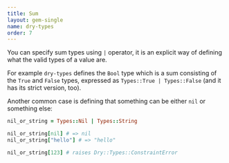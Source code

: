 ```yaml
---
title: Sum
layout: gem-single
name: dry-types
order: 7
---
```


You can specify sum types using `|` operator, it is an explicit way of defining what the valid types of a value are.

For example `dry-types` defines the `Bool` type which is a sum consisting of the `True` and `False` types, expressed as `Types::True | Types::False` (and it has its strict version, too).

Another common case is defining that something can be either `nil` or something else:

``` ruby
nil_or_string = Types::Nil | Types::String

nil_or_string[nil] # => nil
nil_or_string["hello"] # => "hello"

nil_or_string[123] # raises Dry::Types::ConstraintError
```
